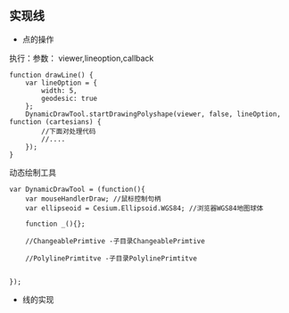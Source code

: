 ## 实现线

* 点的操作

执行：参数： viewer,lineoption,callback

```
function drawLine() {
    var lineOption = {
        width: 5,
        geodesic: true
    };
    DynamicDrawTool.startDrawingPolyshape(viewer, false, lineOption, function (cartesians) {
        //下面对处理代码
        //....
    });
}
```

动态绘制工具

```
var DynamicDrawTool = (function(){
    var mouseHandlerDraw; //鼠标控制句柄
    var ellipseoid = Cesium.Ellipsoid.WGS84; //浏览器WGS84地图球体

    function _(){};

    //ChangeablePrimtive -子目录ChangeablePrimtive 

    //PolylinePrimtitve -子目录PolylinePrimtitve 
    

});
```

* 线的实现



